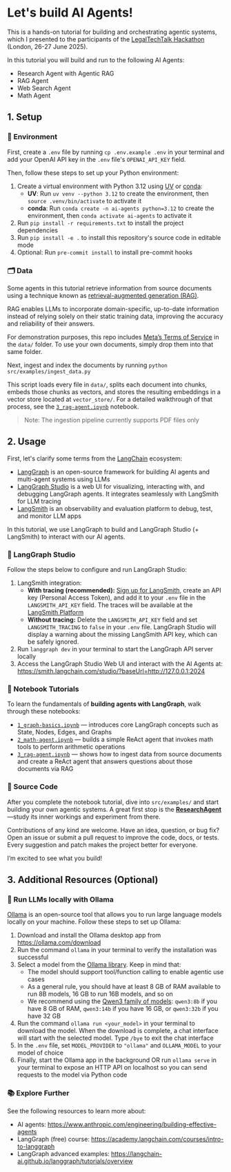 # Let's build AI Agents!

This is a hands-on tutorial for building and orchestrating agentic systems, which I presented to the participants of the [LegalTechTalk Hackathon](https://www.legaltech-talk.com/legaltechtalk-hackathon/) (London, 26-27 June 2025).

In this tutorial you will build and run to the following AI Agents:
- Research Agent with Agentic RAG
- RAG Agent
- Web Search Agent
- Math Agent

## 1. Setup

### 🐍 Environment

First, create a `.env` file by running `cp .env.example .env` in your terminal and add your OpenAI API key in the `.env` file's `OPENAI_API_KEY` field.

Then, follow these steps to set up your Python environment:
1. Create a virtual environment with Python 3.12 using [UV](https://docs.astral.sh/uv/getting-started/installation/) or [conda](https://docs.conda.io/projects/conda/en/stable/user-guide/install/index.html):
    - **UV**: Run `uv venv --python 3.12` to create the environment, then `source .venv/bin/activate` to activate it
    - **conda**: Run `conda create -n ai-agents python=3.12` to create the environment, then `conda activate ai-agents` to activate it
2. Run `pip install -r requirements.txt` to install the project dependencies
3. Run `pip install -e .` to install this repository's source code in editable mode
4. Optional: Run `pre-commit install` to install pre-commit hooks

### 🗂️ Data

Some agents in this tutorial retrieve information from source documents using a technique known as [retrieval-augmented generation (RAG)](https://python.langchain.com/docs/concepts/rag/).

RAG enables LLMs to incorporate domain-specific, up-to-date information instead of relying solely on their static training data, improving the accuracy and reliability of their answers.

For demonstration purposes, this repo includes [Meta’s Terms of Service](https://mbasic.facebook.com/legal/terms/plain_text_terms/) in the `data/` folder. To use your own documents, simply drop them into that same folder.

Next, ingest and index the documents by running `python src/examples/ingest_data.py`

This script loads every file in `data/`, splits each document into chunks, embeds those chunks as vectors, and stores the resulting embeddings in a vector store located at `vector_store/`. For a detailed walkthrough of that process, see the [`3_rag-agent.ipynb`](notebooks/3_rag-agent.ipynb) notebook.

>Note: The ingestion pipeline currently supports PDF files only

## 2. Usage

First, let's clarify some terms from the [LangChain](https://python.langchain.com/docs/introduction/) ecosystem:
- [LangGraph](https://langchain-ai.github.io/langgraph/) is an open-source framework for building AI agents and multi-agent systems using LLMs
- [LangGraph Studio](https://langchain-ai.github.io/langgraph/concepts/langgraph_studio/) is a web UI for visualizing, interacting with, and debugging LangGraph agents. It integrates seamlessly with LangSmith for LLM tracing
- [LangSmith](https://docs.smith.langchain.com/) is an observability and evaluation platform to debug, test, and monitor LLM apps

In this tutorial, we use LangGraph to build and LangGraph Studio (+ LangSmith) to interact with our AI agents.

### 🦜 LangGraph Studio

Follow the steps below to configure and run LangGraph Studio:
1. LangSmith integration:
    - **With tracing (recommended):** [Sign up for LangSmith](https://smith.langchain.com/settings), create an API key (Personal Access Token), and add it to your `.env` file in the `LANGSMITH_API_KEY` field. The traces will be available at the [LangSmith Platform](https://smith.langchain.com/)
    - **Without tracing:** Delete the `LANGSMITH_API_KEY` field and set `LANGSMITH_TRACING` to `false` in your `.env` file. LangGraph Studio will display a warning about the missing LangSmith API key, which can be safely ignored.
2. Run `langgraph dev` in your terminal to start the LangGraph API server locally
3. Access the LangGraph Studio Web UI and interact with the AI Agents at: https://smith.langchain.com/studio/?baseUrl=http://127.0.0.1:2024

### 📔 Notebook Tutorials

To learn the fundamentals of **building agents with LangGraph**, walk through these notebooks:
- [`1_graph-basics.ipynb`](notebooks/1_graph-basics.ipynb) — introduces core LangGraph concepts such as State, Nodes, Edges, and Graphs
- [`2_math-agent.ipynb`](notebooks/2_math-agent.ipynb) — builds a simple ReAct agent that invokes math tools to perform arithmetic operations
- [`3_rag-agent.ipynb`](notebooks/3_rag-agent.ipynb) — shows how to ingest data from source documents and create a ReAct agent that answers questions about those documents via RAG

### 🤖 Source Code

After you complete the notebook tutorial, dive into `src/examples/` and start building your own agentic systems. A great first stop is the [**ResearchAgent**](src/examples/agents/researcher/agent.py)—study its inner workings and experiment from there.

Contributions of any kind are welcome. Have an idea, question, or bug fix? Open an issue or submit a pull request to improve the code, docs, or tests. Every suggestion and patch makes the project better for everyone.

I’m excited to see what you build!

## 3. Additional Resources (Optional)

### 🦙 Run LLMs locally with Ollama

[Ollama](https://ollama.com/) is an open-source tool that allows you to run large language models locally on your machine. Follow these steps to set up Ollama:
1. Download and install the Ollama desktop app from https://ollama.com/download
2. Run the command `ollama` in your terminal to verify the installation was successful
3. Select a model from the [Ollama library](https://ollama.com/library). Keep in mind that:
    - The model should support tool/function calling to enable agentic use cases
    - As a general rule, you should have at least 8 GB of RAM available to run 8B models, 16 GB to run 16B models, and so on
    - We recommend using the [Qwen3 family of models](https://ollama.com/library/qwen3): `qwen3:8b` if you have 8 GB of RAM, `qwen3:14b` if you have 16 GB, or `qwen3:32b` if you have 32 GB
4. Run the command `ollama run <your_model>` in your terminal to download the model. When the download is complete, a chat interface will start with the selected model. Type `/bye` to exit the chat interface
5. In the `.env` file, set `MODEL_PROVIDER` to `"ollama"` and `OLLAMA_MODEL` to your model of choice
6. Finally, start the Ollama app in the background OR run `ollama serve` in your terminal to expose an HTTP API on localhost so you can send requests to the model via Python code

### 📚 Explore Further

See the following resources to learn more about:
- AI agents: https://www.anthropic.com/engineering/building-effective-agents
- LangGraph (free) course: https://academy.langchain.com/courses/intro-to-langgraph
- LangGraph advanced examples: https://langchain-ai.github.io/langgraph/tutorials/overview
